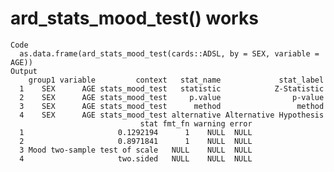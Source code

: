 # ard_stats_mood_test() works

    Code
      as.data.frame(ard_stats_mood_test(cards::ADSL, by = SEX, variable = AGE))
    Output
        group1 variable         context   stat_name             stat_label
      1    SEX      AGE stats_mood_test   statistic            Z-Statistic
      2    SEX      AGE stats_mood_test     p.value                p-value
      3    SEX      AGE stats_mood_test      method                 method
      4    SEX      AGE stats_mood_test alternative Alternative Hypothesis
                                 stat fmt_fn warning error
      1                     0.1292194      1    NULL  NULL
      2                     0.8971841      1    NULL  NULL
      3 Mood two-sample test of scale   NULL    NULL  NULL
      4                     two.sided   NULL    NULL  NULL

